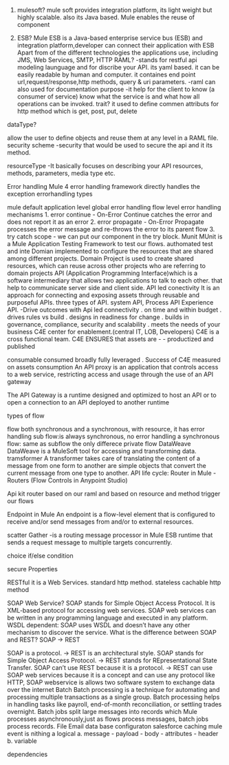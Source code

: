 1. mulesoft?
mule soft provides integration platform, its light weight but highly scalable. also its Java based. Mule enables the reuse of component

2. ESB? Mule ESB is a Java-based enterprise service bus (ESB) and integration platform,developer can connect their application with ESB
Apart from of the different technologies the applications use, including JMS, Web Services, SMTP, HTTP
RAML? -stands for restful api modeling launguage and for discribe your API. its yaml based. it can be easily readable by human and computer.
it containes end point url,request/response,http methods, query & uri parameters. -raml can also used for documentation purpose -it help for the client to know (a consumer of service) know what the service is and what how all operations can be invoked.
trait? it used to define commen attributs for http method which is get, post, put, delete

dataType?

allow the user to define objects and reuse them at any level in a RAML file.
security scheme -security that would be used to secure the api and it its method.

resourceType -It basically focuses on describing your API resources, methods, parameters, media type etc.

Error handling Mule 4 error handling framework directly handles the exception errorhandling types

mule default
application level
global error handling
flow level
error handling mechanisms 1. error continue - On-Error Continue catches the error and does not report it as an error 2. error propagate - On-Error Propagate processes the error message and re-throws the error to its parent flow 3. try catch scope - we can put our component in the try block.
Munit
MUnit is a Mule Application Testing Framework to test our flows. authomated test and inte
Domian
implemented to configure the resources that are shared among different projects.
Domain Project is used to create shared resources, which can reuse across other projects who are referring to domain projects
API
(Application Programming Interface)which is a software intermediary that allows two applications to talk to each other. that help to communicate server side and client side.
API led conectivity
It is an approach for connecting and exposing assets through reusable and purposeful APIs. three types of API. system API, Process API Experience API. -Drive outcomes with Api led connectivity . on time and within budget . drives rules vs build . designs in readiness for change . builds in governance, compliance, security and scalability . meets the needs of your business
C4E center for enablement.(central IT, LOB, Developers) C4E is a cross functional team. C4E ENSURES that assets are - - productized and published

consumable
consumed broadly
fully leveraged . Success of C4E measured on assets consumption
An API proxy is an application that controls access to a web service, restricting access and usage through the use of an API gateway

The API Gateway is a runtime designed and optimized to host an API or to open a connection to an API deployed to another runtime

types of flow

flow both synchronous and a synchronous, with resource, it has error handling
sub flow:is always synchronous, no error handling
a synchronous flow: same as subflow the only differece
private flow
DataWeave
DataWeave is a MuleSoft tool for accessing and transforming data.
tramsformer
A transformer takes care of translating the content of a message from one form to another
are simple objects that convert the current message from one type to another.
API life cycle:
Router in Mule -Routers (Flow Controls in Anypoint Studio)

Api kit router based on our raml and based on resource and method trigger our flows

Endpoint in Mule An endpoint is a flow-level element that is configured to receive and/or send messages from and/or to external resources.

scatter Gather -is a routing message processor in Mule ESB runtime that sends a request message to multiple targets concurrently.

choice if/else condition

secure Properties

RESTful it is a Web Services. standard http method. stateless cachable http method

SOAP Web Service?
SOAP stands for Simple Object Access Protocol. It is XML-based protocol for accessing web services.
SOAP web services can be written in any programming language and executed in any platform.
WSDL dependent: SOAP uses WSDL and doesn’t have any other mechanism to discover the service.
What is the difference between SOAP and REST? SOAP -> REST

SOAP is a protocol. -> REST is an architectural style.
SOAP stands for Simple Object Access Protocol. -> REST stands for REpresentational State Transfer.
SOAP can’t use REST because it is a protocol. -> REST can use SOAP web services because it is a concept and can use any protocol like HTTP, SOAP
webservice is allows two software system to exchange data over the internet
Batch
Batch processing is a technique for automating and processing multiple transactions as a single group. Batch processing helps in handling tasks like payroll, end-of-month reconciliation, or settling trades overnight.
Batch jobs split large messages into records which Mule processes asynchronously,just as flows process messages, batch jobs process records.
File
Email
data base configuraton salesforce
caching
mule event is nithing a logical a. message - payload - body - attributes - header b. variable

dependencies